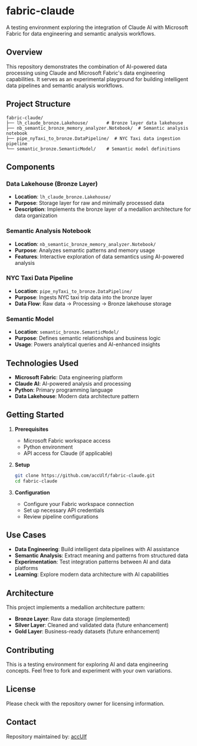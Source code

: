 # fabric-claude

A testing environment exploring the integration of Claude AI with Microsoft Fabric for data engineering and semantic analysis workflows.

## Overview

This repository demonstrates the combination of AI-powered data processing using Claude and Microsoft Fabric's data engineering capabilities. It serves as an experimental playground for building intelligent data pipelines and semantic analysis workflows.

## Project Structure

```
fabric-claude/
├── lh_claude_bronze.Lakehouse/       # Bronze layer data lakehouse
├── nb_semantic_bronze_memory_analyzer.Notebook/  # Semantic analysis notebook
├── pipe_nyTaxi_to_bronze.DataPipeline/  # NYC Taxi data ingestion pipeline
└── semantic_bronze.SemanticModel/    # Semantic model definitions
```

## Components

### Data Lakehouse (Bronze Layer)
- **Location**: `lh_claude_bronze.Lakehouse/`
- **Purpose**: Storage layer for raw and minimally processed data
- **Description**: Implements the bronze layer of a medallion architecture for data organization

### Semantic Analysis Notebook
- **Location**: `nb_semantic_bronze_memory_analyzer.Notebook/`
- **Purpose**: Analyzes semantic patterns and memory usage
- **Features**: Interactive exploration of data semantics using AI-powered analysis

### NYC Taxi Data Pipeline
- **Location**: `pipe_nyTaxi_to_bronze.DataPipeline/`
- **Purpose**: Ingests NYC taxi trip data into the bronze layer
- **Data Flow**: Raw data → Processing → Bronze lakehouse storage

### Semantic Model
- **Location**: `semantic_bronze.SemanticModel/`
- **Purpose**: Defines semantic relationships and business logic
- **Usage**: Powers analytical queries and AI-enhanced insights

## Technologies Used

- **Microsoft Fabric**: Data engineering platform
- **Claude AI**: AI-powered analysis and processing
- **Python**: Primary programming language
- **Data Lakehouse**: Modern data architecture pattern

## Getting Started

1. **Prerequisites**
   - Microsoft Fabric workspace access
   - Python environment
   - API access for Claude (if applicable)

2. **Setup**
   ```bash
   git clone https://github.com/accUlf/fabric-claude.git
   cd fabric-claude
   ```

3. **Configuration**
   - Configure your Fabric workspace connection
   - Set up necessary API credentials
   - Review pipeline configurations

## Use Cases

- **Data Engineering**: Build intelligent data pipelines with AI assistance
- **Semantic Analysis**: Extract meaning and patterns from structured data
- **Experimentation**: Test integration patterns between AI and data platforms
- **Learning**: Explore modern data architecture with AI capabilities

## Architecture

This project implements a medallion architecture pattern:
- **Bronze Layer**: Raw data storage (implemented)
- **Silver Layer**: Cleaned and validated data (future enhancement)
- **Gold Layer**: Business-ready datasets (future enhancement)

## Contributing

This is a testing environment for exploring AI and data engineering concepts. Feel free to fork and experiment with your own variations.

## License

Please check with the repository owner for licensing information.

## Contact

Repository maintained by: [accUlf](https://github.com/accUlf)